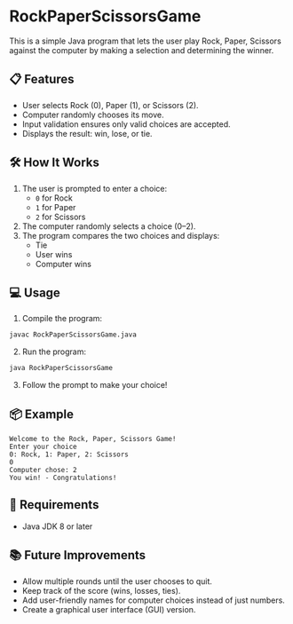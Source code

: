 # RockPaperScissorsGame
This is a simple Java program that lets the user play Rock, Paper, Scissors against the computer by making a selection and determining the winner.

## 📋 Features

- User selects Rock (0), Paper (1), or Scissors (2).
- Computer randomly chooses its move.
- Input validation ensures only valid choices are accepted.
- Displays the result: win, lose, or tie.

## 🛠️ How It Works

1. The user is prompted to enter a choice:  
   - `0` for Rock  
   - `1` for Paper  
   - `2` for Scissors
2. The computer randomly selects a choice (0–2).
3. The program compares the two choices and displays:
   - Tie
   - User wins
   - Computer wins

## 💻 Usage

1. Compile the program:

```bash
javac RockPaperScissorsGame.java
```

2. Run the program:

```bash
java RockPaperScissorsGame
```

3. Follow the prompt to make your choice!

## 📦 Example

```
Welcome to the Rock, Paper, Scissors Game!
Enter your choice
0: Rock, 1: Paper, 2: Scissors
0
Computer chose: 2
You win! - Congratulations!
```

## 🧹 Requirements

- Java JDK 8 or later

## 📚 Future Improvements

- Allow multiple rounds until the user chooses to quit.
- Keep track of the score (wins, losses, ties).
- Add user-friendly names for computer choices instead of just numbers.
- Create a graphical user interface (GUI) version.
